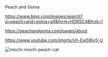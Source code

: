 Peach and Goma:

https://www.bing.com/images/search?q=peach+and+goma+gif&form=HDRSC4&first=1

https://peachandgoma.com/pages/about

https://www.youtube.com/shorts/Uh-Ew5Wv5-U

![mochi-mochi-peach-cat](https://github.com/ewdlop/ewdlop/assets/25368970/5d9358f2-535e-48bc-bf89-f734f804d886)
